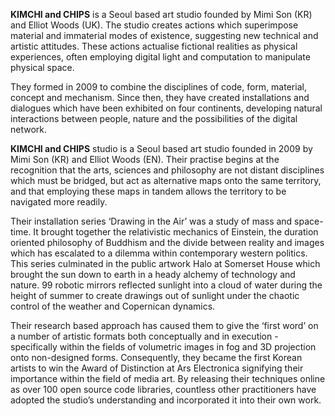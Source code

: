 __KIMCHI and CHIPS__ is a Seoul based art studio founded by Mimi Son (KR) and Elliot Woods (UK). The studio creates actions which superimpose material and immaterial modes of existence, suggesting new technical and artistic attitudes. These actions actualise fictional realities as physical experiences, often employing digital light and computation to manipulate physical space.

They formed in 2009 to combine the disciplines of code, form, material, concept and mechanism. Since then, they have created installations and dialogues which have been exhibited on four continents, developing natural interactions between people, nature and the possibilities of the digital network.

__KIMCHI and CHIPS__ studio is a Seoul based art studio founded in 2009 by Mimi Son (KR) and Elliot Woods (EN). Their practise begins at the recognition that the arts, sciences and philosophy are not distant disciplines which must be bridged, but act as alternative maps onto the same territory, and that employing these maps in tandem allows the territory to be navigated more readily.

Their installation series ‘Drawing in the Air’ was a study of mass and space-time. It brought together the relativistic mechanics of Einstein, the duration oriented philosophy of Buddhism and the divide between reality and images which has escalated to a dilemma within contemporary western politics. This series culminated in the public artwork Halo at Somerset House which brought the sun down to earth in a heady alchemy of technology and nature. 99 robotic mirrors reflected sunlight into a cloud of water during the height of summer to create drawings out of sunlight under the chaotic control of the weather and Copernican dynamics.

Their research based approach has caused them to give the ‘first word’ on a number of artistic formats both conceptually and in execution - specifically within the fields of volumetric images in fog and 3D projection onto non-designed forms. Consequently, they became the first Korean artists to win the Award of Distinction at Ars Electronica signifying their importance within the field of media art. By releasing their techniques online as over 100 open source code libraries, countless other practitioners have adopted the studio’s understanding and incorporated it into their own work.
